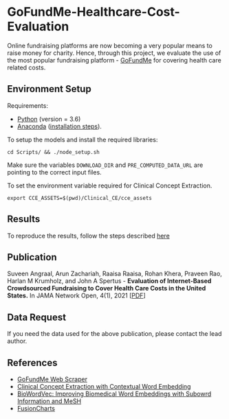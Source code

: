 # GoFundMe-Healthcare-Cost-Evaluation
Online fundraising platforms are now becoming a very popular means to raise money for charity. Hence, through this project, we evaluate the use of the most popular fundraising platform - [GoFundMe](https://www.gofundme.com/) for covering health care related costs.

## Environment Setup
Requirements:
   * [Python](https://www.python.org/) (version = 3.6)
   * [Anaconda](https://www.anaconda.com/) ([installation steps](https://gist.github.com/Arun-George-Zachariah/3cfd2e249b5eda609d5c0f50d0c4db43)). 

To setup the models and install the required libraries:
```
cd Scripts/ && ./node_setup.sh
``` 

Make sure the variables `DOWNLOAD_DIR` and `PRE_COMPUTED_DATA_URL` are pointing to the correct input files.

To set the environment variable required for Clinical Concept Extraction.
```
export CCE_ASSETS=$(pwd)/Clinical_CE/cce_assets
```

## Results
To reproduce the results, follow the steps described [here](Validate_Data/README.md)

## Publication
Suveen Angraal, Arun Zachariah, Raaisa Raaisa, Rohan Khera, Praveen Rao, Harlan M Krumholz, and John A Spertus - **Evaluation of Internet-Based Crowdsourced Fundraising to Cover Health Care Costs in the United States.** In JAMA Network Open, 4(1), 2021 [[PDF](https://jamanetwork.com/journals/jamanetworkopen/articlepdf/2774737/angraal_2021_ld_200198_1609274555.84741.pdf)]

## Data Request
If you need the data used for the above publication, please contact the lead author.

## References
* [GoFundMe Web Scraper](https://github.com/lmeninato/GoFundMe)
* [Clinical Concept Extraction with Contextual Word Embedding](https://github.com/noc-lab/clinical_concept_extraction)
* [BioWordVec: Improving Biomedical Word Embeddings with Subowrd Information and MeSH](https://github.com/ncbi-nlp/BioWordVec.git)
* [FusionCharts](https://www.fusioncharts.com/)
